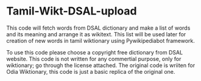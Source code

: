 # Tamil-Wikt-DSAL-upload
This code will fetch words from DSAL dictionary and make a list of words and its meaning and arrange it as wikitext.
This list will be used later for creation of new words in tamil wiktionary using Pywikipediabot framework.

To use this code please choose a copyright free dictionary from DSAL website.
This code is not written for any commertial purpose, only for wiktionary; go through the license attached.
The original code is wriiten for Odia Wiktionary, this code is just a basic replica of the original one.
